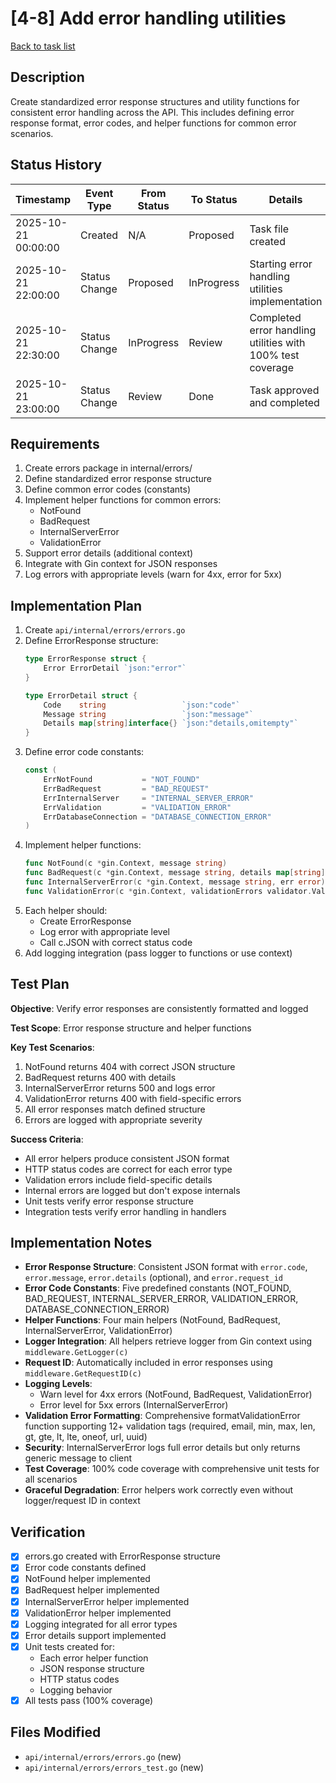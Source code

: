 # [4-8] Add error handling utilities

[Back to task list](./tasks.md)

## Description

Create standardized error response structures and utility functions for consistent error handling across the API. This includes defining error response format, error codes, and helper functions for common error scenarios.

## Status History

| Timestamp | Event Type | From Status | To Status | Details | User |
|-----------|------------|-------------|-----------|---------|------|
| 2025-10-21 00:00:00 | Created | N/A | Proposed | Task file created | AI_Agent |
| 2025-10-21 22:00:00 | Status Change | Proposed | InProgress | Starting error handling utilities implementation | AI_Agent |
| 2025-10-21 22:30:00 | Status Change | InProgress | Review | Completed error handling utilities with 100% test coverage | AI_Agent |
| 2025-10-21 23:00:00 | Status Change | Review | Done | Task approved and completed | User |

## Requirements

1. Create errors package in internal/errors/
2. Define standardized error response structure
3. Define common error codes (constants)
4. Implement helper functions for common errors:
   - NotFound
   - BadRequest
   - InternalServerError
   - ValidationError
5. Support error details (additional context)
6. Integrate with Gin context for JSON responses
7. Log errors with appropriate levels (warn for 4xx, error for 5xx)

## Implementation Plan

1. Create `api/internal/errors/errors.go`
2. Define ErrorResponse structure:
   ```go
   type ErrorResponse struct {
       Error ErrorDetail `json:"error"`
   }
   
   type ErrorDetail struct {
       Code    string                 `json:"code"`
       Message string                 `json:"message"`
       Details map[string]interface{} `json:"details,omitempty"`
   }
   ```
3. Define error code constants:
   ```go
   const (
       ErrNotFound           = "NOT_FOUND"
       ErrBadRequest         = "BAD_REQUEST"
       ErrInternalServer     = "INTERNAL_SERVER_ERROR"
       ErrValidation         = "VALIDATION_ERROR"
       ErrDatabaseConnection = "DATABASE_CONNECTION_ERROR"
   )
   ```
4. Implement helper functions:
   ```go
   func NotFound(c *gin.Context, message string)
   func BadRequest(c *gin.Context, message string, details map[string]interface{})
   func InternalServerError(c *gin.Context, message string, err error)
   func ValidationError(c *gin.Context, validationErrors validator.ValidationErrors)
   ```
5. Each helper should:
   - Create ErrorResponse
   - Log error with appropriate level
   - Call c.JSON with correct status code
6. Add logging integration (pass logger to functions or use context)

## Test Plan

**Objective**: Verify error responses are consistently formatted and logged

**Test Scope**: Error response structure and helper functions

**Key Test Scenarios**:
1. NotFound returns 404 with correct JSON structure
2. BadRequest returns 400 with details
3. InternalServerError returns 500 and logs error
4. ValidationError returns 400 with field-specific errors
5. All error responses match defined structure
6. Errors are logged with appropriate severity

**Success Criteria**:
- All error helpers produce consistent JSON format
- HTTP status codes are correct for each error type
- Validation errors include field-specific details
- Internal errors are logged but don't expose internals
- Unit tests verify error response structure
- Integration tests verify error handling in handlers

## Implementation Notes

- **Error Response Structure**: Consistent JSON format with `error.code`, `error.message`, `error.details` (optional), and `error.request_id`
- **Error Code Constants**: Five predefined constants (NOT_FOUND, BAD_REQUEST, INTERNAL_SERVER_ERROR, VALIDATION_ERROR, DATABASE_CONNECTION_ERROR)
- **Helper Functions**: Four main helpers (NotFound, BadRequest, InternalServerError, ValidationError)
- **Logger Integration**: All helpers retrieve logger from Gin context using `middleware.GetLogger(c)`
- **Request ID**: Automatically included in error responses using `middleware.GetRequestID(c)`
- **Logging Levels**: 
  - Warn level for 4xx errors (NotFound, BadRequest, ValidationError)
  - Error level for 5xx errors (InternalServerError)
- **Validation Error Formatting**: Comprehensive formatValidationError function supporting 12+ validation tags (required, email, min, max, len, gt, gte, lt, lte, oneof, url, uuid)
- **Security**: InternalServerError logs full error details but only returns generic message to client
- **Test Coverage**: 100% code coverage with comprehensive unit tests for all scenarios
- **Graceful Degradation**: Error helpers work correctly even without logger/request ID in context

## Verification

- [x] errors.go created with ErrorResponse structure
- [x] Error code constants defined
- [x] NotFound helper implemented
- [x] BadRequest helper implemented
- [x] InternalServerError helper implemented
- [x] ValidationError helper implemented
- [x] Logging integrated for all error types
- [x] Error details support implemented
- [x] Unit tests created for:
  - Each error helper function
  - JSON response structure
  - HTTP status codes
  - Logging behavior
- [x] All tests pass (100% coverage)

## Files Modified

- `api/internal/errors/errors.go` (new)
- `api/internal/errors/errors_test.go` (new)

